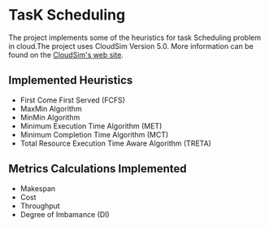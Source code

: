 # TasK Scheduling  #
The project implements some of the heuristics for task Scheduling problem in cloud.The project uses CloudSim Version 5.0.
More information can be found on the [CloudSim's web site](http://cloudbus.org/cloudsim/). 

## Implemented Heuristics ##
* First Come First Served (FCFS)
* MaxMin Algorithm
* MinMin Algorithm
* Minimum Execution Time Algorithm (MET)
* Minimum Completion Time Algorithm (MCT)
* Total Resource Execution Time Aware Algorithm (TRETA)

## Metrics Calculations  Implemented ##
* Makespan
* Cost
* Throughput
* Degree of Imbamance (DI)












